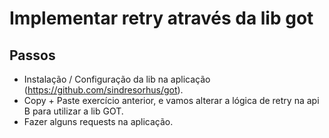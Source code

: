 # Implementar retry através da lib got

## Passos
* Instalação / Configuração da lib na aplicação (https://github.com/sindresorhus/got).
* Copy + Paste exercício anterior, e vamos alterar a lógica de retry na api B para utilizar a lib GOT.
* Fazer alguns requests na aplicação.